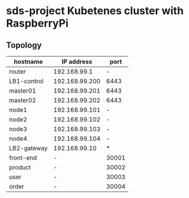 # sds-project  Kubetenes cluster with RaspberryPi

## Topology

| hostname  |  IP address | port |  
| --- | --- | --- |
| router | 192.168.99.1 |  - |  
| LB1-control | 192.168.99.200 | 6443 |  
| master01 | 192.168.99.201 | 6443 |
| master02 | 192.168.99.202 | 6443 |
| node1 | 192.168.99.101 | - |
| node2 | 192.168.99.102 | - |
| node3 | 192.168.99.103 | - |
| node4 | 192.168.99.104 | - |
| LB2-gateway | 192.168.99.10 | * |
| front-end | - | 30001 |
| product | - | 30002 | 
| user | - | 30003 |
| order | - | 30004 | 

